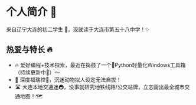 # 个人简介 🌟  

来自辽宁大连的初二学生 🎒，现就读于大连市第五十八中学！✨  

## 热爱与特长 🔥  
- 🔥 爱好编程+技术探索，最近在捣鼓了一个🧰Python轻量化Windows工具箱（持续更新中🚀）～
- 🐾 深度福瑞控🦊，沉迷动物拟人设定无法自拔！
- 🛣️ 大连本地交通迷🚇，没事就研究地铁线路/公交站牌，立志画出最全城市交通地图！🗺️
